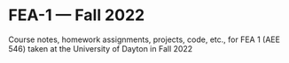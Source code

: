 # FEA-1 — Fall 2022
Course notes, homework assignments, projects, code, etc., for FEA 1 (AEE 546) taken at the University of Dayton in Fall 2022
